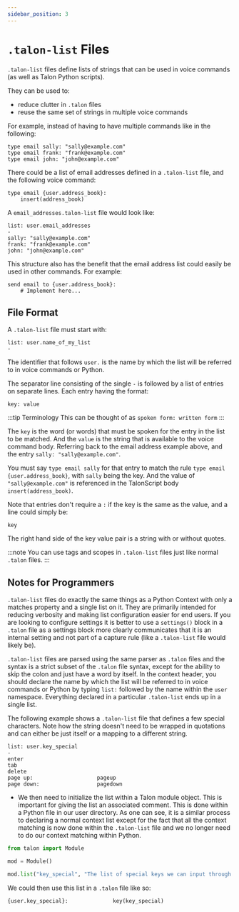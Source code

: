 ```yaml
---
sidebar_position: 3
---
```


# `.talon-list` Files

`.talon-list` files define lists of strings that can be used in voice commands (as well as Talon Python scripts). 

They can be used to:
- reduce clutter in `.talon` files
- reuse the same set of strings in multiple voice commands

For example, instead of having to have multiple commands like in the following:
```talon
type email sally: "sally@example.com"
type email frank: "frank@example.com"
type email john: "john@example.com"
```

There could be a list of email addresses defined in a `.talon-list` file, and the following voice command:
```talon
type email {user.address_book}:
    insert(address_book)
```

A `email_addresses.talon-list` file would look like:
```talon
list: user.email_addresses
-
sally: "sally@example.com"
frank: "frank@example.com"
john: "john@example.com"
```

This structure also has the benefit that the email address list could easily be used in other commands. For example:
```talon
send email to {user.address_book}:
    # Implement here...
```

## File Format

A `.talon-list` file must start with:
```talon
list: user.name_of_my_list
-
```

The identifier that follows `user.` is the name by which the list will be referred to in voice commands or Python.

The separator line consisting of the single `-` is followed by a list of entries on separate lines. Each entry having the format:
```talon
key: value
```
:::tip Terminology
This can be thought of as `spoken form: written form`
:::

The `key` is the word (or words) that must be spoken for the entry in the list to be matched. And the `value` is the string that is
available to the voice command body. Referring back to the email address example above, and the entry `sally: "sally@example.com"`.

You must say `type email sally` for that entry to match the rule `type email {user.address_book}`, with `sally` being the key.
And the value of `"sally@example.com"` is referenced in the TalonScript body `insert(address_book)`.

Note that entries don't require a `:` if the key is the same as the value, and a line could simply be:
```talon
key
```

The right hand side of the key value pair is a string with or without quotes. 

:::note
You can use tags and scopes in `.talon-list` files just like normal `.talon` files.
:::


## Notes for Programmers

`.talon-list` files do exactly the same things as a Python Context with only a matches property and a single list on it. They are primarily intended for reducing verbosity and making list configuration easier for end users. If you are looking to configure settings it is better to use a `settings()` block in a `.talon` file as a settings block more clearly communicates that it is an internal setting and not part of a capture rule (like a `.talon-list` file would likely be).

`.talon-list` files are parsed using the same parser as `.talon` files and the syntax is a strict subset of the `.talon` file syntax, except for the ability to skip the colon and just have a word by itself.  In the context header, you should declare the name by which the list will be referred to in voice commands or Python by typing `list:` followed by the name within the `user` namespace. Everything declared in a particular `.talon-list` ends up in a single list.

The following example shows a `.talon-list` file that defines a few special characters. Note how the string doesn't need to be wrapped in quotations and can either be just itself or a mapping to a different string.

```talon
list: user.key_special
-
enter
tab
delete
page up:                    pageup
page down:                  pagedown
```

- We then need to initialize the list within a Talon module object. This is important for giving the list an associated comment. This is done within a Python file in our user directory. As one can see, it is a similar process to declaring a normal context list except for the fact that all the context matching is now done within the `.talon-list` file and we no longer need to do our context matching within Python.

```python
from talon import Module

mod = Module()

mod.list("key_special", "The list of special keys we can input through voice commands")
```

We could then use this list in a `.talon` file like so:

```talon
{user.key_special}:              key(key_special)
```
